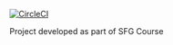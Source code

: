 [![CircleCI](https://circleci.com/gh/casdelprog/sfg-rest-example/tree/master.svg?style=svg)](https://circleci.com/gh/casdelprog/sfg-rest-example/tree/master)

Project developed as part of SFG Course
